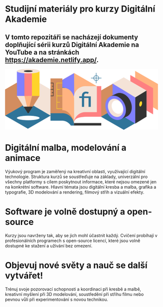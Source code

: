 # Studijní materiály pro kurzy Digitální Akademie

## V tomto repozitáři se nacházejí dokumenty doplňující sérii kurzů Digitální Akademie na YouTube a na stránkách https://akademie.netlify.app/.

![](da-skripta.png)

# Digitální malba, modelování a animace
Výukový program je zaměřený na kreativní oblasti, využívající digitální technologie. Struktura kurzů se soustřeďuje na základy, univerzální pro všechny platformy s cílem poskytnout informace, které nejsou omezené jen na konkrétní software. Hlavní témata jsou digitální kresba a malba, grafika a typografie, 3D modelování a rendering, filmový střih a vizuální efekty.

# Software je volně dostupný a open-source
Kurzy jsou navrženy tak, aby se jich mohl účastnit každý. Cvičení probíhají v profesionálních programech s open-source licencí, které jsou volně dostupné ke stažení a užívání bez omezení. 

# Objevuj nové světy a nauč se další vytvářet!
Trénuj svoje pozorovací schopnosti a koordinaci při kresbě a malbě, kreativní myšlení při 3D modelování, soustředění při střihu filmu nebo pevnou vůli při experimentování s novou technikou. 
